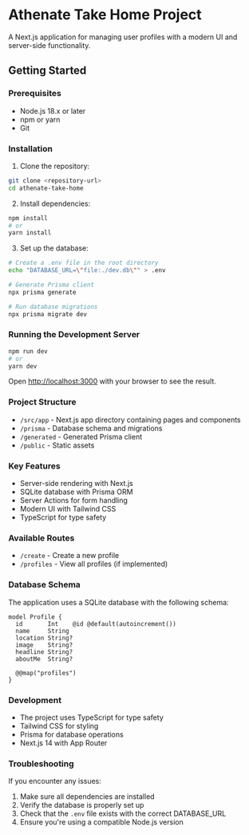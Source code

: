 # Athenate Take Home Project

A Next.js application for managing user profiles with a modern UI and server-side functionality.

## Getting Started

### Prerequisites

- Node.js 18.x or later
- npm or yarn
- Git

### Installation

1. Clone the repository:

```bash
git clone <repository-url>
cd athenate-take-home
```

2. Install dependencies:

```bash
npm install
# or
yarn install
```

3. Set up the database:

```bash
# Create a .env file in the root directory
echo "DATABASE_URL=\"file:./dev.db\"" > .env

# Generate Prisma client
npx prisma generate

# Run database migrations
npx prisma migrate dev
```

### Running the Development Server

```bash
npm run dev
# or
yarn dev
```

Open [http://localhost:3000](http://localhost:3000) with your browser to see the result.

### Project Structure

- `/src/app` - Next.js app directory containing pages and components
- `/prisma` - Database schema and migrations
- `/generated` - Generated Prisma client
- `/public` - Static assets

### Key Features

- Server-side rendering with Next.js
- SQLite database with Prisma ORM
- Server Actions for form handling
- Modern UI with Tailwind CSS
- TypeScript for type safety

### Available Routes

- `/create` - Create a new profile
- `/profiles` - View all profiles (if implemented)

### Database Schema

The application uses a SQLite database with the following schema:

```prisma
model Profile {
  id       Int    @id @default(autoincrement())
  name     String
  location String?
  image    String?
  headline String?
  aboutMe  String?

  @@map("profiles")
}
```

### Development

- The project uses TypeScript for type safety
- Tailwind CSS for styling
- Prisma for database operations
- Next.js 14 with App Router

### Troubleshooting

If you encounter any issues:

1. Make sure all dependencies are installed
2. Verify the database is properly set up
3. Check that the `.env` file exists with the correct DATABASE_URL
4. Ensure you're using a compatible Node.js version
